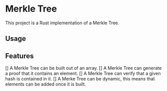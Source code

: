 # Merkle Tree

This project is a Rust implementation of a Merkle Tree.

## Usage

## Features

[] A Merkle Tree can be built out of an array.
[] A Merkle Tree can generate a proof that it contains an element.
[] A Merkle Tree can verify that a given hash is contained in it.
[] A Merke Tree can be dynamic, this means that elements can be added once it is built.